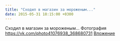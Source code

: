 ```yaml
---
title: "Сходил в магазин за мороженым..."
date: 2015-05-31 18:15:00 +0300
---
```


Сходил в магазин за мороженым...
Фотография
<a class="vk-attach" href="https://vk.com/photo41076938_368680731">https://vk.com/photo41076938_368680731</a>
<a class="vk-attach" href="https://vk.com/photo41076938_368680731">Вложение</a>
